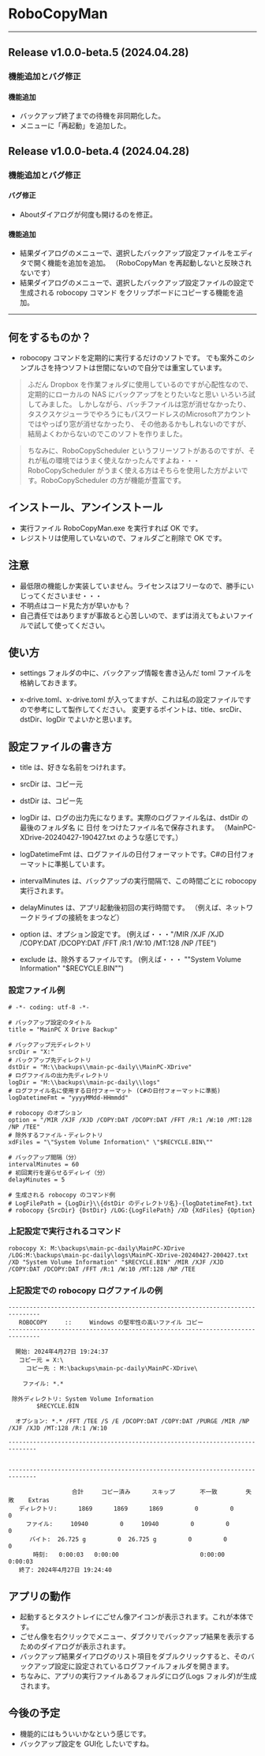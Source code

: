 # RoboCopyMan
---

## Release v1.0.0-beta.5 (2024.04.28)
### 機能追加とバグ修正
#### 機能追加
- バックアップ終了までの待機を非同期化した。
- メニューに「再起動」を追加した。

## Release v1.0.0-beta.4 (2024.04.28)
### 機能追加とバグ修正
#### バグ修正
- Aboutダイアログが何度も開けるのを修正。
#### 機能追加
- 結果ダイアログのメニューで、選択したバックアップ設定ファイルをエディタで開く機能を追加を追加。
（RoboCopyMan を再起動しないと反映されないです）
- 結果ダイアログのメニューで、選択したバックアップ設定ファイルの設定で生成される robocopy コマンド をクリップボードにコピーする機能を追加。

---
## 何をするものか？

- robocopy コマンドを定期的に実行するだけのソフトです。
でも案外このシンプルさを持つソフトは世間にないので自分では重宝しています。

> ふだん Dropbox を作業フォルダに使用しているのですが心配性なので、定期的にローカルの NAS にバックアップをとりたいなと思い
いろいろ試してみました。
> しかしながら、バッチファイルは窓が消せなかったり、タスクスケジューラでやろうにもパスワードレスのMicrosoftアカウントではやっぱり窓が消せなかったり、
その他あるかもしれないのですが、結局よくわからないのでこのソフトを作りました。

> ちなみに、RoboCopyScheduler というフリーソフトがあるのですが、それが私の環境ではうまく使えなかったんですよね・・・
> RoboCopyScheduler がうまく使える方はそちらを使用した方がよいです。RoboCopyScheduler の方が機能が豊富です。

## インストール、アンインストール

- 実行ファイル RoboCopyMan.exe を実行すれば OK です。
- レジストリは使用していないので、フォルダごと削除で OK です。

## 注意

- 最低限の機能しか実装していません。ライセンスはフリーなので、勝手にいじってくださいませ・・・
- 不明点はコード見た方が早いかも？
- 自己責任ではありますが事故ると心苦しいので、まずは消えてもよいファイルで試して使ってください。

## 使い方

- settings フォルダの中に、バックアップ情報を書き込んだ toml ファイルを格納しておきます。

- x-drive.toml、x-drive.toml が入ってますが、これは私の設定ファイルですので参考にして製作してください。
変更するポイントは、title、srcDir、dstDir、logDir でよいかと思います。

## 設定ファイルの書き方

- title は、好きな名前をつけれます。
- srcDir は、コピー元
- dstDir は、コピー先
- logDir は、ログの出力先になります。実際のログファイル名は、dstDir の 最後のフォルダ名 に 日付 をつけたファイル名で保存されます。
（MainPC-XDrive-20240427-190427.txt のような感じです。）
- logDatetimeFmt は、ログファイルの日付フォーマットです。C#の日付フォーマットに準拠しています。

- intervalMinutes は、バックアップの実行間隔で、この時間ごとに robocopy 実行されます。
- delayMinutes は、アプリ起動後初回の実行時間です。
（例えば、ネットワークドライブの接続をまつなど）

- option は、オプション設定です。
(例えば・・・"/MIR /XJF /XJD /COPY:DAT /DCOPY:DAT /FFT /R:1 /W:10 /MT:128 /NP /TEE")
- exclude は、除外するファイルです。
(例えば・・・ "\"System Volume Information\" \"$RECYCLE.BIN\"")

### 設定ファイル例
```
# -*- coding: utf-8 -*-

# バックアップ設定のタイトル
title = "MainPC X Drive Backup"

# バックアップ元ディレクトリ
srcDir = "X:"
# バックアップ先ディレクトリ
dstDir = "M:\\backups\\main-pc-daily\\MainPC-XDrive"
# ログファイルの出力先ディレクトリ
logDir = "M:\\backups\\main-pc-daily\\logs"
# ログファイル名に使用する日付フォーマット (C#の日付フォーマットに準拠)
logDatetimeFmt = "yyyyMMdd-HHmmdd"

# robocopy のオプション
option = "/MIR /XJF /XJD /COPY:DAT /DCOPY:DAT /FFT /R:1 /W:10 /MT:128 /NP /TEE"
# 除外するファイル・ディレクトリ
xdFiles = "\"System Volume Information\" \"$RECYCLE.BIN\""

# バックアップ間隔（分）
intervalMinutes = 60
# 初回実行を遅らせるディレイ（分）
delayMinutes = 5

# 生成される robocopy のコマンド例
# LogFilePath = {LogDir}\\{dstDir のディレクトリ名}-{logDatetimeFmt}.txt
# robocopy {SrcDir} {DstDir} /LOG:{LogFilePath} /XD {XdFiles} {Option}
```

### 上記設定で実行されるコマンド
```
robocopy X: M:\backups\main-pc-daily\MainPC-XDrive /LOG:M:\backups\main-pc-daily\logs\MainPC-XDrive-20240427-200427.txt /XD "System Volume Information" "$RECYCLE.BIN" /MIR /XJF /XJD /COPY:DAT /DCOPY:DAT /FFT /R:1 /W:10 /MT:128 /NP /TEE
```

### 上記設定での robocopy ログファイルの例
```
-------------------------------------------------------------------------------
   ROBOCOPY     ::     Windows の堅牢性の高いファイル コピー                              
-------------------------------------------------------------------------------

  開始: 2024年4月27日 19:24:37
   コピー元 = X:\
     コピー先 : M:\backups\main-pc-daily\MainPC-XDrive\

    ファイル: *.*
	    
 除外ディレクトリ: System Volume Information
	    $RECYCLE.BIN
	    
  オプション: *.* /FFT /TEE /S /E /DCOPY:DAT /COPY:DAT /PURGE /MIR /NP /XJF /XJD /MT:128 /R:1 /W:10 

------------------------------------------------------------------------------


------------------------------------------------------------------------------

                  合計     コピー済み      スキップ       不一致        失敗    Extras
   ディレクトリ:      1869      1869      1869         0         0         0
     ファイル:     10940         0     10940         0         0         0
      バイト:  26.725 g         0  26.725 g         0         0         0
       時刻:   0:00:03   0:00:00                       0:00:00   0:00:03
   終了: 2024年4月27日 19:24:40
```

## アプリの動作

- 起動するとタスクトレイにごせん像アイコンが表示されます。これが本体です。
- ごせん像を右クリックでメニュー、ダブクリでバックアップ結果を表示するためのダイアログが表示されます。
- バックアップ結果ダイアログのリスト項目をダブルクリックすると、そのバックアップ設定に設定されているログファイルフォルダを開きます。
- ちなみに、アプリの実行ファイルあるフォルダにログ(Logs フォルダ)が生成されます。

## 今後の予定

- 機能的にはもういいかなという感じです。
- バックアップ設定を GUI化 したいですね。
